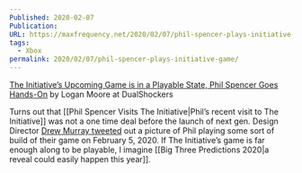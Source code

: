 ```yaml
---
Published: 2020-02-07
Publication: 
URL: https://maxfrequency.net/2020/02/07/phil-spencer-plays-initiative-game/
tags:
  - Xbox
permalink: 2020/02/07/phil-spencer-plays-initiative-game/
---
```

[The Initiative’s Upcoming Game is in a Playable State, Phil Spencer Goes Hands-On](https://www.dualshockers.com/the-initiative-phil-spencer-xbox-series-x/?utm_source=dlvr.it&utm_medium=twitter) by Logan Moore at DualShockers

Turns out that [[Phil Spencer Visits The Initiative|Phil’s recent visit to The Initiative]] was not a one time deal before the launch of next gen. Design Director [Drew Murray tweeted](https://twitter.com/PlaidKnuckles/status/1225144643509092352?ref_src=twsrc%5Etfw) out a picture of Phil playing some sort of build of their game on February 5, 2020. If The Initiative’s game is far enough along to be playable, I imagine [[Big Three Predictions 2020|a reveal could easily happen this year]].